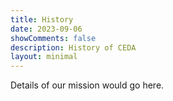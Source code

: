 ```yaml
---
title: History
date: 2023-09-06
showComments: false
description: History of CEDA
layout: minimal
---
```


Details of our mission would go here.